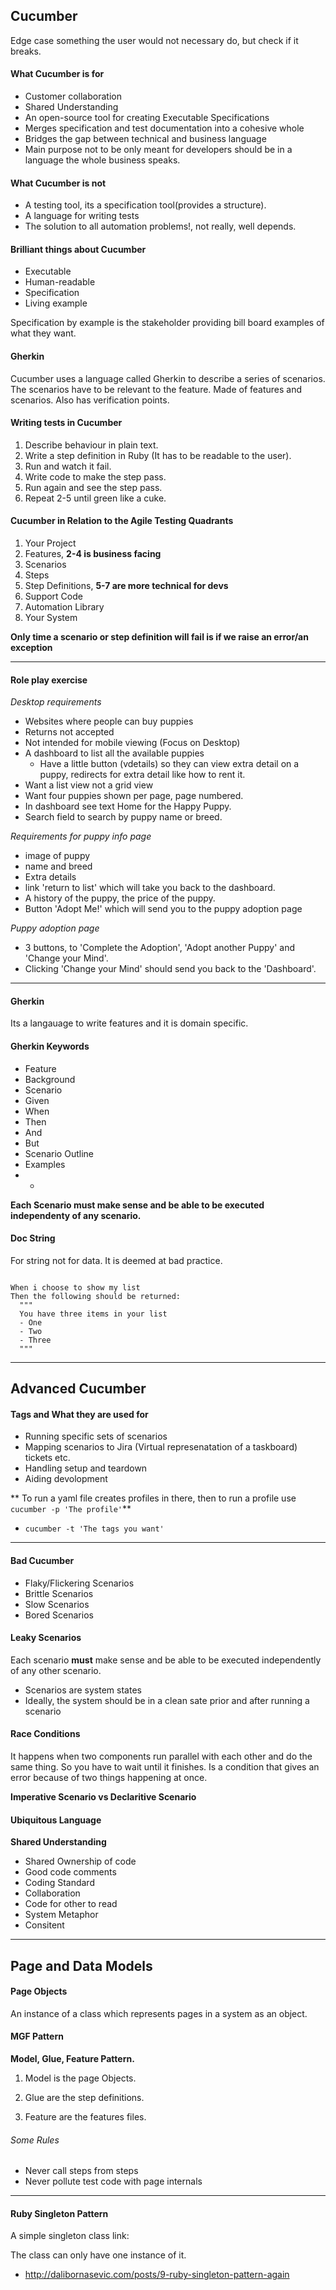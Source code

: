 ## Cucumber

Edge case something the user would not necessary do, but check if it breaks.

#### What Cucumber is for

* Customer collaboration
* Shared Understanding
* An open-source tool for creating Executable Specifications
* Merges specification and test documentation into a cohesive whole
* Bridges the gap between technical and business language
* Main purpose not to be only meant for developers should be in a language the whole business speaks.   

#### What Cucumber is not

* A testing tool, its a specification tool(provides a structure).
* A language for writing tests
* The solution to all automation problems!, not really, well depends.  

#### Brilliant things about Cucumber

* Executable
* Human-readable
* Specification
* Living example

Specification by example is the stakeholder providing bill board examples of what they want.

#### Gherkin

Cucumber uses a language called Gherkin to describe a series of scenarios.
The scenarios have to be relevant to the feature. Made of features and scenarios.
Also has verification points.

#### Writing tests in Cucumber

1) Describe behaviour in plain text.
2) Write a step definition in Ruby (It has to be readable to the user).
3) Run and watch it fail.
4) Write code to make the step pass.
5) Run again and see the step pass.
6) Repeat 2-5 until green like a cuke.

#### Cucumber in Relation to the Agile Testing Quadrants

1) Your Project
2) Features, **2-4 is business facing**
3) Scenarios
4) Steps
5) Step Definitions, **5-7 are more technical for devs**
6) Support Code
7) Automation Library
8) Your System

**Only time a scenario or step definition will fail is if we raise an error/an exception**

---

#### Role play exercise

*Desktop requirements*

* Websites where people can buy puppies
* Returns not accepted
* Not intended for mobile viewing (Focus on Desktop)
* A dashboard to list all the available puppies
  * Have a little button (vdetails) so they can view extra detail on a puppy, redirects for extra detail like how to rent it.
* Want a list view not a grid view
* Want four puppies shown per page, page numbered.
* In dashboard see text Home for the Happy Puppy.
* Search field to search by puppy name or breed.

*Requirements for puppy info page*

* image of puppy
* name and breed
* Extra details
* link 'return to list' which will take you back to the dashboard.
* A history of the puppy, the price of the puppy.
* Button 'Adopt Me!' which will send you to the puppy adoption page

*Puppy adoption page*

* 3 buttons, to 'Complete the Adoption', 'Adopt another Puppy' and 'Change your Mind'.
* Clicking 'Change your Mind' should send you back to the 'Dashboard'.

---

#### Gherkin

Its a langauage to write features and it is domain specific.

#### Gherkin Keywords

* Feature
* Background
* Scenario
* Given
* When
* Then
* And
* But
* Scenario Outline
* Examples
* *

**Each Scenario must make sense and be able to be executed independenty of any scenario.**

#### Doc String

For string not for data. It is deemed at bad practice.

```gherkin

When i choose to show my list
Then the following should be returned:
  """
  You have three items in your list
  - One
  - Two
  - Three
  """

```

---

## Advanced Cucumber

#### Tags and What they are used for

* Running specific sets of scenarios
* Mapping scenarios to Jira (Virtual represenatation of a taskboard) tickets etc.
* Handling setup and teardown
* Aiding devolopment

** To run a yaml file creates profiles in there, then to run a profile use `cucumber -p 'The profile'`**

* `cucumber -t 'The tags you want'`

---

#### Bad Cucumber

* Flaky/Flickering Scenarios
* Brittle Scenarios
* Slow Scenarios
* Bored Scenarios

#### Leaky Scenarios

Each scenario **must** make sense and be able to be executed independently of any other scenario.

* Scenarios are system states
* Ideally, the system should be in a clean sate prior and after running a scenario

#### Race Conditions

It happens when two components run parallel with each other and do the same thing. So you have to wait until it finishes. Is a condition that gives an error because of two things happening at once.

**Imperative Scenario vs Declaritive Scenario**

#### Ubiquitous Language

**Shared Understanding**

* Shared Ownership of code
* Good code comments
* Coding Standard
* Collaboration
* Code for other to read
* System Metaphor
* Consitent

---

## Page and Data Models

#### Page Objects

An instance of a class which represents pages in a system as an object.

#### MGF Pattern

**Model, Glue, Feature Pattern.**

1) Model is the page Objects.

2) Glue are the step definitions.

3) Feature are the features files.

###### Some Rules

* Never call steps from steps
* Never pollute test code with page internals

---

#### Ruby Singleton Pattern

A simple singleton class link:

The class can only have one instance of it.

* http://dalibornasevic.com/posts/9-ruby-singleton-pattern-again
